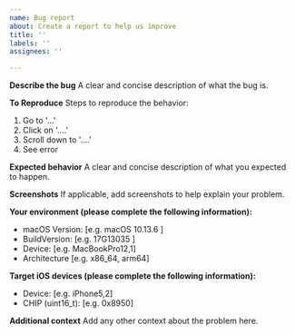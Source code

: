 ```yaml
---
name: Bug report
about: Create a report to help us improve
title: ''
labels: ''
assignees: ''

---
```


**Describe the bug**
A clear and concise description of what the bug is.

**To Reproduce**
Steps to reproduce the behavior:
1. Go to '...'
2. Click on '....'
3. Scroll down to '....'
4. See error

**Expected behavior**
A clear and concise description of what you expected to happen.

**Screenshots**
If applicable, add screenshots to help explain your problem.

**Your environment (please complete the following information):**
 - macOS Version: [e.g. macOS 10.13.6 ]
 - BuildVersion: [e.g. 17G13035 ]
 - Device: [e.g. MacBookPro12,1]
 - Architecture [e.g. x86_64, arm64]

**Target iOS devices (please complete the following information):**
 - Device: [e.g. iPhone5,2]
 - CHIP (uint16_t): [e.g. 0x8950]

**Additional context**
Add any other context about the problem here.

